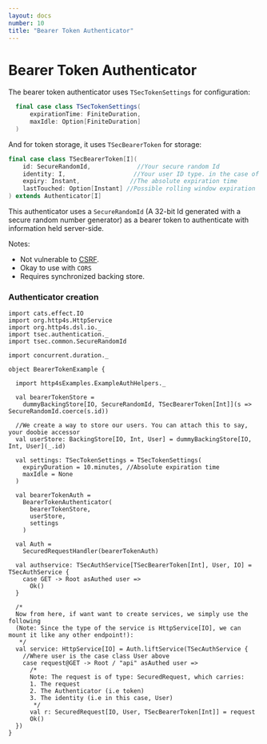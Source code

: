 ```yaml
---
layout: docs
number: 10
title: "Bearer Token Authenticator"
---
```


# Bearer Token Authenticator

The bearer token authenticator uses `TSecTokenSettings` for configuration:

```scala
  final case class TSecTokenSettings(
      expirationTime: FiniteDuration,
      maxIdle: Option[FiniteDuration]
  )
```

And for token storage, it uses `TSecBearerToken` for storage:

```scala
final case class TSecBearerToken[I](
    id: SecureRandomId,             //Your secure random Id
    identity: I,                   //Your user ID type. in the case of our example, User has id type Int.
    expiry: Instant,              //The absolute expiration time
    lastTouched: Option[Instant] //Possible rolling window expiration
) extends Authenticator[I]
```

This authenticator uses a `SecureRandomId` (A 32-bit Id generated with a secure random number generator) as a bearer
 token to authenticate with information held server-side.
 
Notes:
* Not vulnerable to [CSRF](https://en.wikipedia.org/wiki/Cross-site_request_forgery).
* Okay to use with `CORS`
* Requires synchronized backing store.

### Authenticator creation

```tut:silent
import cats.effect.IO
import org.http4s.HttpService
import org.http4s.dsl.io._
import tsec.authentication._
import tsec.common.SecureRandomId

import concurrent.duration._

object BearerTokenExample {

  import http4sExamples.ExampleAuthHelpers._

  val bearerTokenStore =
    dummyBackingStore[IO, SecureRandomId, TSecBearerToken[Int]](s => SecureRandomId.coerce(s.id))

  //We create a way to store our users. You can attach this to say, your doobie accessor
  val userStore: BackingStore[IO, Int, User] = dummyBackingStore[IO, Int, User](_.id)

  val settings: TSecTokenSettings = TSecTokenSettings(
    expiryDuration = 10.minutes, //Absolute expiration time
    maxIdle = None
  )

  val bearerTokenAuth =
    BearerTokenAuthenticator(
      bearerTokenStore,
      userStore,
      settings
    )

  val Auth =
    SecuredRequestHandler(bearerTokenAuth)

  val authservice: TSecAuthService[TSecBearerToken[Int], User, IO] = TSecAuthService {
    case GET -> Root asAuthed user =>
      Ok()
  }

  /*
  Now from here, if want want to create services, we simply use the following
  (Note: Since the type of the service is HttpService[IO], we can mount it like any other endpoint!):
   */
  val service: HttpService[IO] = Auth.liftService(TSecAuthService {
    //Where user is the case class User above
    case request@GET -> Root / "api" asAuthed user =>
      /*
      Note: The request is of type: SecuredRequest, which carries:
      1. The request
      2. The Authenticator (i.e token)
      3. The identity (i.e in this case, User)
       */
      val r: SecuredRequest[IO, User, TSecBearerToken[Int]] = request
      Ok()
  })
}
```